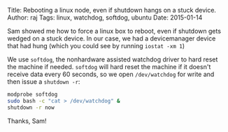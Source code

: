 Title:  Rebooting a linux node, even if shutdown hangs on a stuck device.
Author: raj
Tags:   linux, watchdog, softdog, ubuntu
Date:   2015-01-14


Sam showed me how to force a linux box to reboot, even if shutdown gets wedged on a stuck
device. In our case, we had a devicemanager device that had hung (which you could see by
running `iostat -xm 1`)

We use `softdog`, the nonhardware assisted watchdog driver to hard reset the
machine if needed. `softdog` will hard reset the machine if it doesn't receive
data every 60 seconds, so we open `/dev/watchdog` for write and then issue a
`shutdown -r`:

```bash
modprobe softdog
sudo bash -c "cat > /dev/watchdog" &
shutdown -r now
```

Thanks, Sam!
